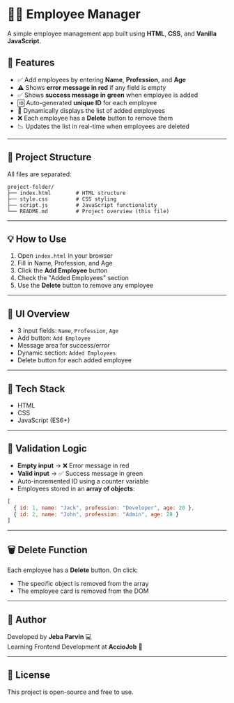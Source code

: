 # 👩‍💻 Employee Manager

A simple employee management app built using **HTML**, **CSS**, and **Vanilla JavaScript**.

## 📌 Features

- ✅ Add employees by entering **Name**, **Profession**, and **Age**
- ⚠️ Shows **error message in red** if any field is empty
- ✅ Shows **success message in green** when employee is added
- 🆔 Auto-generated **unique ID** for each employee
- 🔁 Dynamically displays the list of added employees
- ❌ Each employee has a **Delete** button to remove them
- 📉 Updates the list in real-time when employees are deleted

---

## 📁 Project Structure

All files are separated:

```
project-folder/
├── index.html        # HTML structure
├── style.css         # CSS styling
├── script.js         # JavaScript functionality
└── README.md         # Project overview (this file)
```

---

## 💡 How to Use

1. Open `index.html` in your browser
2. Fill in Name, Profession, and Age
3. Click the **Add Employee** button
4. Check the "Added Employees" section
5. Use the **Delete** button to remove any employee

---

## 📸 UI Overview

- 3 input fields: `Name`, `Profession`, `Age`
- Add button: `Add Employee`
- Message area for success/error
- Dynamic section: `Added Employees`
- Delete button for each added employee

---

## 🔧 Tech Stack

- HTML
- CSS
- JavaScript (ES6+)

---

## 🧪 Validation Logic

- **Empty input** → ❌ Error message in red
- **Valid input** → ✅ Success message in green
- Auto-incremented ID using a counter variable
- Employees stored in an **array of objects**:

```javascript
[
  { id: 1, name: "Jack", profession: "Developer", age: 20 },
  { id: 2, name: "John", profession: "Admin", age: 28 }
]
```

---

## 🗑 Delete Function

Each employee has a **Delete** button. On click:
- The specific object is removed from the array
- The employee card is removed from the DOM

---

## 🙌 Author

Developed by **Jeba Parvin** 💻  
Learning Frontend Development at **AccioJob** 🚀

---

## 📎 License

This project is open-source and free to use.
